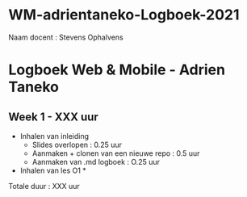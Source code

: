 # WM-adrientaneko-Logboek-2021
Naam docent : Stevens Ophalvens

# Logboek Web & Mobile - Adrien Taneko

## Week 1 - XXX uur

* Inhalen van inleiding
    * Slides overlopen : 0.25 uur
    * Aanmaken + clonen van een nieuwe repo : 0.5 uur
    * Aanmaken van .md logboek : O.25 uur
* Inhalen van les O1
    * 


Totale duur : XXX uur
